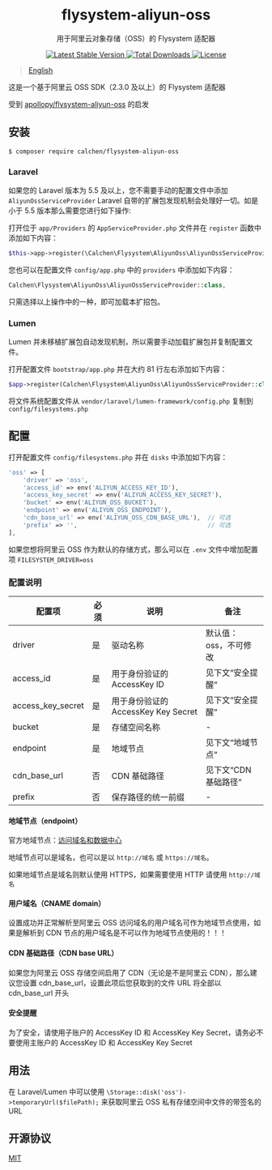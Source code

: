 <h1 align="center"> flysystem-aliyun-oss </h1>

<p align="center"> 用于阿里云对象存储（OSS）的 Flysystem 适配器 </p>

<p align="center">
    <a href="https://packagist.org/packages/calchen/flysystem-aliyun-oss">
        <img alt="Latest Stable Version" src="https://img.shields.io/packagist/v/calchen/flysystem-aliyun-oss.svg">
    </a>
    <a href="https://packagist.org/packages/calchen/flysystem-aliyun-oss">
        <img alt="Total Downloads" src="https://img.shields.io/packagist/dt/calchen/flysystem-aliyun-oss.svg">
    </a>
    <a href="https://github.com/calchen/flysystem-aliyun-oss/blob/master/LICENSE">
        <img alt="License" src="https://img.shields.io/github/license/calchen/flysystem-aliyun-oss.svg">
    </a>
</p>

> [English](https://github.com/calchen/flysystem-aliyun-oss/blob/master/README_en.md)

这是一个基于阿里云 OSS SDK（2.3.0 及以上）的 Flysystem 适配器

受到 [apollopy/flysystem-aliyun-oss](https://github.com/apollopy/flysystem-aliyun-oss) 的启发

## 安装

```shell
$ composer require calchen/flysystem-aliyun-oss
```

### Laravel

如果您的 Laravel 版本为 5.5 及以上，您不需要手动的配置文件中添加 `AliyunOssServiceProvider` Laravel 自带的扩展包发现机制会处理好一切。如是小于 5.5 版本那么需要您进行如下操作: 

打开位于 `app/Providers` 的 `AppServiceProvider.php` 文件并在 `register` 函数中添加如下内容：
```php
$this->app->register(\Calchen\Flysystem\AliyunOss\AliyunOssServiceProvider::class);
```
您也可以在配置文件 `config/app.php` 中的 `providers` 中添加如下内容：
```php
Calchen\Flysystem\AliyunOss\AliyunOssServiceProvider::class,
```
只需选择以上操作中的一种，即可加载本扩招包。

### Lumen

Lumen 并未移植扩展包自动发现机制，所以需要手动加载扩展包并复制配置文件。

打开配置文件 `bootstrap/app.php` 并在大约 81 行左右添加如下内容：
```php
$app->register(Calchen\Flysystem\AliyunOss\AliyunOssServiceProvider::class);
```

将文件系统配置文件从 `vendor/laravel/lumen-framework/config.php` 复制到 `config/filesystems.php`

## 配置

打开配置文件 `config/filesystems.php` 并在 `disks` 中添加如下内容：
```php
'oss' => [
    'driver' => 'oss',
    'access_id' => env('ALIYUN_ACCESS_KEY_ID'),
    'access_key_secret' => env('ALIYUN_ACCESS_KEY_SECRET'),
    'bucket' => env('ALIYUN_OSS_BUCKET'),
    'endpoint' => env('ALIYUN_OSS_ENDPOINT'),
    'cdn_base_url' => env('ALIYUN_OSS_CDN_BASE_URL'),  // 可选
    'prefix' => '',                                    // 可选
],
```

如果您想将阿里云 OSS 作为默认的存储方式，那么可以在 `.env` 文件中增加配置项 `FILESYSTEM_DRIVER=oss`

### 配置说明
| 配置项                	| 必须 	| 说明                                 	| 备注                  	|
|-------------------	|------	|--------------------------------------	|-----------------------	|
| driver            	| 是   	| 驱动名称                             	| 默认值：oss，不可修改   	|
| access_id         	| 是   	| 用于身份验证的 AccessKey ID          	| 见下文“安全提醒”         	|
| access_key_secret 	| 是   	| 用于身份验证的  AccessKey Key Secret 	| 见下文“安全提醒”      	    |
| bucket            	| 是   	| 存储空间名称                         	| -                     	|
| endpoint          	| 是   	| 地域节点                             	| 见下文“地域节点”      	    |
| cdn_base_url      	| 否   	| CDN 基础路径                         	| 见下文“CDN 基础路径”  	    |
| prefix            	| 否   	| 保存路径的统一前缀                   	| -                     	|

#### 地域节点（endpoint）

官方地域节点：[访问域名和数据中心](https://help.aliyun.com/document_detail/31837.html)

地域节点可以是域名，也可以是以 `http://域名` 或  `https://域名`。

如果地域节点是域名则默认使用 HTTPS，如果需要使用 HTTP 请使用 `http://域名`

#### 用户域名（CNAME domain）

设置成功并正常解析至阿里云 OSS 访问域名的用户域名可作为地域节点使用，如果是解析到 CDN 节点的用户域名是不可以作为地域节点使用的！！！

#### CDN 基础路径（CDN base URL）

如果您为阿里云 OSS 存储空间启用了 CDN（无论是不是阿里云 CDN），那么建议您设置 cdn_base_url，设置此项后您获取到的文件 URL 将全部以 cdn_base_url 开头

#### 安全提醒

为了安全，请使用子账户的 AccessKey ID 和 AccessKey Key Secret，请务必不要使用主账户的 AccessKey ID 和 AccessKey Key Secret

## 用法

在 Laravel/Lumen 中可以使用 `\Storage::disk('oss')->temporaryUrl($filePath);` 来获取阿里云 OSS 私有存储空间中文件的带签名的 URL

## 开源协议

[MIT](http://opensource.org/licenses/MIT)